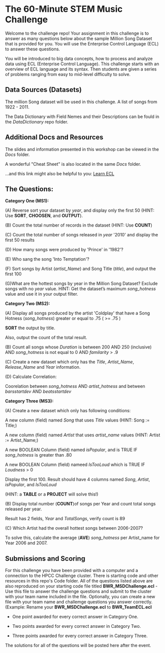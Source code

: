 # The 60-Minute STEM Music Challenge
Welcome to the challenge repo! Your assignment in this challenge is to answer as many questions below about the sample Million Song Dataset that is provided for you.
You will use the Enterprise Control Language (ECL) to answer these questions.

You will be introduced to big data concepts, how to process and analyze data using ECL (Enterprise Control Language). This challenge starts with an overview of ECL language and its syntax. Then students are given a series of problems ranging from easy to mid-level difficulty to solve. 

## Data Sources (Datasets)

The million Song dataset will be used in this challenge. A list of songs from 1922 - 2011.

The Data Dictionary with Field Nemes and their Descriptions can be fould in the *DataDictionary* repo folder.

## Additional Docs and Resources

The slides and information presented in this workshop can be viewed in the *Docs* folder.

A wonderful "Cheat Sheet" is also located in the same *Docs* folder.

...and this link might also be helpful to you: [Learn ECL](https://solutionslab.hpccsystems.com/learn-ecl/introduction/)

## The Questions:

**Category One (MS1):**

(A) Reverse sort your dataset by *year*, and display only the first 50 (HINT: Use **SORT**, **CHOOSEN**, and **OUTPUT**). 

(B) Count the total number of records in the dataset (HINT: Use **COUNT**)  

(C) Count the total number of songs released in *year* '2010' and display the first 50 results

(D) How many songs were produced by 'Prince' in '1982'?

(E) Who sang the song 'Into Temptation'?

(F) Sort songs by Artist (*artist_Name*) and Song Title (*title*), and output the first 100

(G)What are the hottest songs by year in the Million Song Dataset? Exclude songs with no *year* value. 
   HINT: Get the dataset’s maximum *song_hotness* value and use it in your output filter.


**Category Two (MS2):**

(A) Display all songs produced by the artist 'Coldplay' that have a Song Hotness (*song_hotness*) greater or equal to .75 ( >= .75 )

**SORT** the output by title.

Also, output the count of the total result.

(B) Count all songs whose *Duration* is between 200 AND 250 (inclusive) AND *song_hotness* is not equal to 0 AND *familarity* > .9

(C) Create a new dataset which only has the *Title*, *Artist_Name*, *Release_Name* and *Year* information.

(D) Calculate Correlation:

Coorelation between *song_hotness* AND *artist_hotness* and between *barsstartdev* AND *beatsstartdev*


**Category Three (MS3):**

(A) Create a new dataset which only has following conditions:

A new column (field) named *Song* that uses *Title* values (HINT: Song := Title;)

A new column (field) named *Artist* that uses *artist_name* values (HINT: Artist := Artist_Name;)

A new BOOLEAN Column (field) named *isPopular*, and is TRUE IF *song_hotness* is greater than .80

A new BOOLEAN Column (field) nameed *IsTooLoud* which is TRUE IF *Loudness* > 0

Display the first 100. Result should have 4 columns named *Song*, *Artist*, *isPopular*, and *IsTooLoud*

(HINT: a **TABLE** or a **PROJECT** will solve this!) 


(B) Display total number (**COUNT**)of songs per Year and count total songs released per year.

Result has 2 fields, *Year* and *TotalSongs*, verify count is 89

(C) Which Artist had the overall hottest songs between 2006-2007?

To solve this, calculate the average (**AVE**) *song_hotness* per Artist_name for Year 2006 and 2007.

## Submissions and Scoring

For this challenge you have been provided with a computer and a connection to the HPCC Challenge cluster. There is starting code and other resources in this repo's Code folder.
All of the questions listed above are also reproduced on your starting code file titled **BWR_MSDChallenge.ecl** - Use this file to answer the challenge questions and submit to the cluster with your team name included in the file.
Optionally, you can create a new file with your team name and challemge questions you answer correctly. (Example: Rename your **BWR_MSDChallenge.ecl** to **BWR_TeamECL.ecl**

- One point awarded for every correct answer in Category One.

- Two points awarded for every correct answer in Category Two.

- Three points awarded for every correct answer in Category Three.


The solutions for all of the questions will be posted here after the event.



